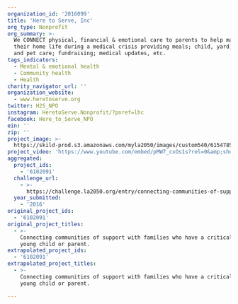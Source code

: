 ```yaml
---
organization_id: '2016099'
title: 'Here to Serve, Inc'
org_type: Nonprofit
org_summary: >-
  We CONNECT physical, financial & emotional care to parents to help manage
  their home life during a medical crisis providing meals; child, yard, house
  and pet care; fundraising; medical updates, etc.
tags_indicators:
  - Mental & emotional health
  - Community health
  - Health
charity_navigator_url: ''
organization_website:
  - www.heretoserve.org
twitter: H2S_NPO
instagram: HeretoServe.Nonprofit/?pnref=lhc
facebook: Here_to_Serve_NPO
ein: ''
zip: ''
project_image: >-
  https://skild-prod.s3.amazonaws.com/myla2050/images/custom540/6154785996741-team91.jpg
project_video: 'https://www.youtube.com/embed/pMW7_cxOs1s?rel=0&amp;showinfo=0'
aggregated:
  project_ids:
    - '6102091'
  challenge_url:
    - >-
      https://challenge.la2050.org/entry/connecting-communities-of-support-with-families-who-have-a-critically-ill-young-child-or-parent
  year_submitted:
    - '2016'
original_project_ids:
  - '6102091'
original_project_titles:
  - >-
    Connecting communities of support with families who have a critically ill
    young child or parent.
extrapolated_project_ids:
  - '6102091'
extrapolated_project_titles:
  - >-
    Connecting communities of support with families who have a critically ill
    young child or parent.

---
```

